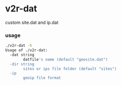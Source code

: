 v2r-dat
====

custom site.dat and ip.dat

### usage

```bash
./v2r-dat -h
Usage of ./v2r-dat:
  -dat string
        datfile's name (default "geosite.dat")
  -dir string
        sites or ips file folder (default "sites")
  -ip
        geoip file format
```
